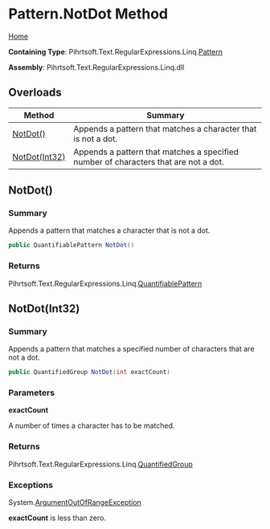# Pattern\.NotDot Method

[Home](../../../../../../README.md)

**Containing Type**: Pihrtsoft\.Text\.RegularExpressions\.Linq\.[Pattern](../README.md)

**Assembly**: Pihrtsoft\.Text\.RegularExpressions\.Linq\.dll

## Overloads

| Method | Summary |
| ------ | ------- |
| [NotDot()](#Pihrtsoft_Text_RegularExpressions_Linq_Pattern_NotDot) | Appends a pattern that matches a character that is not a dot\. |
| [NotDot(Int32)](#Pihrtsoft_Text_RegularExpressions_Linq_Pattern_NotDot_System_Int32_) | Appends a pattern that matches a specified number of characters that are not a dot\. |

## NotDot\(\) <a name="Pihrtsoft_Text_RegularExpressions_Linq_Pattern_NotDot"></a>

### Summary

Appends a pattern that matches a character that is not a dot\.

```csharp
public QuantifiablePattern NotDot()
```

### Returns

Pihrtsoft\.Text\.RegularExpressions\.Linq\.[QuantifiablePattern](../../QuantifiablePattern/README.md)

## NotDot\(Int32\) <a name="Pihrtsoft_Text_RegularExpressions_Linq_Pattern_NotDot_System_Int32_"></a>

### Summary

Appends a pattern that matches a specified number of characters that are not a dot\.

```csharp
public QuantifiedGroup NotDot(int exactCount)
```

### Parameters

**exactCount**

A number of times a character has to be matched\.

### Returns

Pihrtsoft\.Text\.RegularExpressions\.Linq\.[QuantifiedGroup](../../QuantifiedGroup/README.md)

### Exceptions

System\.[ArgumentOutOfRangeException](https://docs.microsoft.com/en-us/dotnet/api/system.argumentoutofrangeexception)

**exactCount** is less than zero\.

